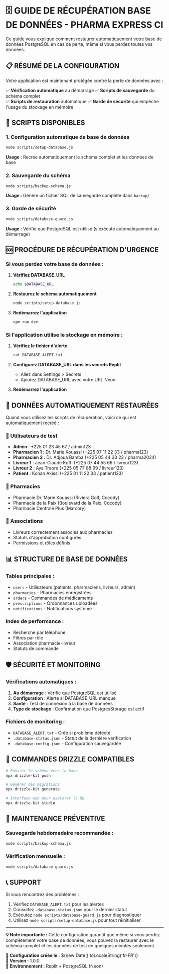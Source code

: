 # 🗄️ GUIDE DE RÉCUPÉRATION BASE DE DONNÉES - PHARMA EXPRESS CI

Ce guide vous explique comment restaurer automatiquement votre base de données PostgreSQL en cas de perte, même si vous perdez toutes vos données.

## 📋 RÉSUMÉ DE LA CONFIGURATION

Votre application est maintenant protégée contre la perte de données avec :

✅ **Vérification automatique** au démarrage
✅ **Scripts de sauvegarde** du schéma complet  
✅ **Scripts de restauration** automatique
✅ **Garde de sécurité** qui empêche l'usage du stockage en mémoire

## 🚀 SCRIPTS DISPONIBLES

### 1. Configuration automatique de base de données
```bash
node scripts/setup-database.js
```
**Usage :** Recrée automatiquement le schéma complet et les données de base

### 2. Sauvegarde du schéma
```bash
node scripts/backup-schema.js  
```
**Usage :** Génère un fichier SQL de sauvegarde complète dans `backup/`

### 3. Garde de sécurité
```bash
node scripts/database-guard.js
```
**Usage :** Vérifie que PostgreSQL est utilisé (s'exécute automatiquement au démarrage)

## 🆘 PROCÉDURE DE RÉCUPÉRATION D'URGENCE

### Si vous perdez votre base de données :

1. **Vérifiez DATABASE_URL**
   ```bash
   echo $DATABASE_URL
   ```
   
2. **Restaurez le schéma automatiquement**
   ```bash
   node scripts/setup-database.js
   ```

3. **Redémarrez l'application**
   ```bash
   npm run dev
   ```

### Si l'application utilise le stockage en mémoire :

1. **Vérifiez le fichier d'alerte**
   ```bash
   cat DATABASE_ALERT.txt
   ```

2. **Configurez DATABASE_URL dans les secrets Replit**
   - Allez dans Settings > Secrets
   - Ajoutez DATABASE_URL avec votre URL Neon

3. **Redémarrez l'application**

## 🔧 DONNÉES AUTOMATIQUEMENT RESTAURÉES

Quand vous utilisez les scripts de récupération, voici ce qui est automatiquement recréé :

### 👥 Utilisateurs de test
- **Admin** : +225 01 23 45 67 / admin123
- **Pharmacien 1** : Dr. Marie Kouassi (+225 07 11 22 33 / pharma123)
- **Pharmacien 2** : Dr. Adjoua Bamba (+225 05 44 33 22 / pharma2024)
- **Livreur 1** : Jean-Claude Koffi (+225 07 44 55 66 / livreur123)
- **Livreur 2** : Aya Traore (+225 05 77 88 99 / livreur123)
- **Patient** : Konan Akissi (+225 01 11 22 33 / patient123)

### 🏥 Pharmacies
- Pharmacie Dr. Marie Kouassi (Riviera Golf, Cocody)
- Pharmacie de la Paix (Boulevard de la Paix, Cocody)
- Pharmacie Centrale Plus (Marcory)

### 🔗 Associations
- Livreurs correctement associés aux pharmacies
- Statuts d'approbation configurés
- Permissions et rôles définis

## 📊 STRUCTURE DE BASE DE DONNÉES

### Tables principales :
- `users` - Utilisateurs (patients, pharmaciens, livreurs, admin)
- `pharmacies` - Pharmacies enregistrées
- `orders` - Commandes de médicaments
- `prescriptions` - Ordonnances uploadées
- `notifications` - Notifications système

### Index de performance :
- Recherche par téléphone
- Filtres par rôle
- Association pharmacie-livreur
- Statuts de commande

## 🛡️ SÉCURITÉ ET MONITORING

### Vérifications automatiques :
1. **Au démarrage** : Vérifie que PostgreSQL est utilisé
2. **Configuration** : Alerte si DATABASE_URL manque
3. **Santé** : Test de connexion à la base de données
4. **Type de stockage** : Confirmation que PostgresStorage est actif

### Fichiers de monitoring :
- `DATABASE_ALERT.txt` - Créé si problème détecté
- `.database-status.json` - Statut de la dernière vérification
- `.database-config.json` - Configuration sauvegardée

## 📝 COMMANDES DRIZZLE COMPATIBLES

```bash
# Pousser le schéma vers la base
npx drizzle-kit push

# Générer des migrations
npx drizzle-kit generate

# Interface web pour explorer la DB
npx drizzle-kit studio
```

## 🔄 MAINTENANCE PRÉVENTIVE

### Sauvegarde hebdomadaire recommandée :
```bash
node scripts/backup-schema.js
```

### Vérification mensuelle :
```bash
node scripts/database-guard.js
```

## 📞 SUPPORT

Si vous rencontrez des problèmes :

1. Vérifiez `DATABASE_ALERT.txt` pour les alertes
2. Consultez `.database-status.json` pour le dernier statut
3. Exécutez `node scripts/database-guard.js` pour diagnostiquer
4. Utilisez `node scripts/setup-database.js` pour tout réinitialiser

---

**💡 Note importante :** Cette configuration garantit que même si vous perdez complètement votre base de données, vous pouvez la restaurer avec le schéma complet et les données de test en quelques minutes seulement.

**📅 Configuration créée le :** ${new Date().toLocaleString('fr-FR')}  
**🔧 Version :** 1.0.0  
**📍 Environnement :** Replit + PostgreSQL (Neon)